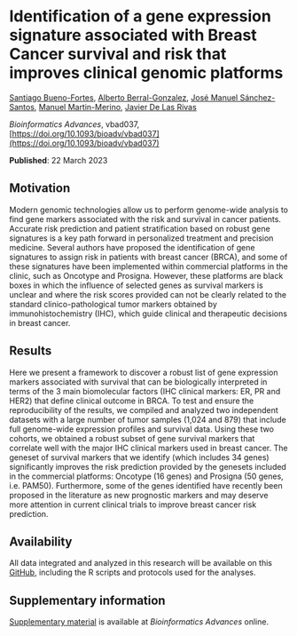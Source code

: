 # Identification of a gene expression signature associated with Breast Cancer survival and risk that improves clinical genomic platforms
[Santiago Bueno-Fortes](https://scholar.google.com/scholar?q=author:%22Bueno-Fortes%20Santiago%22), [Alberto Berral-Gonzalez](https://scholar.google.com/scholar?q=author:%22Berral-Gonz%C3%A1lez%20Alberto%22), [José Manuel Sánchez-Santos](https://scholar.google.com/scholar?q=author:%22S%C3%A1nchez-Santos%20Jos%C3%A9%20Manuel%22), [Manuel Martin-Merino](https://scholar.google.com/scholar?q=author:%22Merino%20Manuel%20Mart%C3%ADn%22), [Javier De Las Rivas](https://scholar.google.com/scholar?q=author:%22De%20Las%20Rivas%20Javier%22)

_Bioinformatics Advances_, vbad037, [https://doi.org/10.1093/bioadv/vbad037](https://doi.org/10.1093/bioadv/vbad037)

**Published**: 22 March 2023

## Motivation

Modern genomic technologies allow us to perform genome-wide analysis to find gene markers associated with the risk and survival in cancer patients. Accurate risk prediction and patient stratification based on robust gene signatures is a key path forward in personalized treatment and precision medicine. Several authors have proposed the identification of gene signatures to assign risk in patients with breast cancer (BRCA), and some of these signatures have been implemented within commercial platforms in the clinic, such as Oncotype and Prosigna. However, these platforms are black boxes in which the influence of selected genes as survival markers is unclear and where the risk scores provided can not be clearly related to the standard clinico-pathological tumor markers obtained by immunohistochemistry (IHC), which guide clinical and therapeutic decisions in breast cancer.

## Results

Here we present a framework to discover a robust list of gene expression markers associated with survival that can be biologically interpreted in terms of the 3 main biomolecular factors (IHC clinical markers: ER, PR and HER2) that define clinical outcome in BRCA. To test and ensure the reproducibility of the results, we compiled and analyzed two independent datasets with a large number of tumor samples (1,024 and 879) that include full genome-wide expression profiles and survival data. Using these two cohorts, we obtained a robust subset of gene survival markers that correlate well with the major IHC clinical markers used in breast cancer. The geneset of survival markers that we identify (which includes 34 genes) significantly improves the risk prediction provided by the genesets included in the commercial platforms: Oncotype (16 genes) and Prosigna (50 genes, i.e. PAM50). Furthermore, some of the genes identified have recently been proposed in the literature as new prognostic markers and may deserve more attention in current clinical trials to improve breast cancer risk prediction.

## Availability

All data integrated and analyzed in this research will be available on this [GitHub](https://github.com/jdelasrivas-lab/breastcancersurvsign), including the R scripts and protocols used for the analyses.

## Supplementary information

[Supplementary material](https://oup.silverchair-cdn.com/oup/backfile/Content_public/Journal/bioinformaticsadvances/PAP/10.1093_bioadv_vbad037/1/vbad037_supplementary_data.pdf?Expires=1682740047&Signature=IGQ4hIZry5tslpkKfEnc49Wy2CCwmmiJtVM2QPKQLi~DyEB6KYCsDhfiZ1L9O~T6vvoNedMZqVhr059DEYqPpT6TeTq-7H9VBwRxcHHO5VmQYlHre-aCJp~Wz-nlwLZVXnBfdL9KSPOTy-rMDuxNi2-I6fbhk3V~7J~XQ80VvTPWfPiDfHX3GmLwTIFelbSO~p31FCJrKwBTw1r8SNxujbv0sR7~8BjlqZSjIVKcTJBRTBs~5WNY6C-WifMBXVWXbXUvhjVLQ8CjUfZ~sK2nHe9yYo1v-M7c8vja6a4RwRuu8CiCD35IKZyqjmxG7iD-zHuxSbDsnA~K3UNKow5TBA__&Key-Pair-Id=APKAIE5G5CRDK6RD3PGA) is available at _Bioinformatics Advances_ online.
